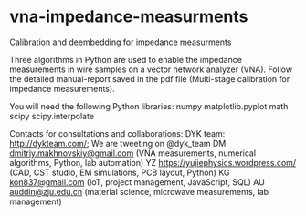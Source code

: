 # vna-impedance-measurments
Calibration and deembedding for impedance measurments

Three algorithms in Python are used to enable the impedance measurements in wire samples on a vector network analyzer (VNA).
Follow the detailed manual-report saved in the pdf file (Multi-stage calibration for impedance measurements).

You will need the following Python libraries:
  numpy
  matplotlib.pyplot
  math
  scipy
  scipy.interpolate

Contacts for consultations and collaborations:
  DYK team: http://dykteam.com/; We are tweeting on @dyk_team
  DM dmitriy.makhnovskiy@gmail.com (VNA measurements, numerical algorithms, Python, lab automation)
  YZ https://yujiephysics.wordpress.com/ (CAD, CST studio, EM simulations, PCB layout, Python)
  KG kon837@gmail.com (IoT, project management, JavaScript, SQL)
  AU auddin@zju.edu.cn (material science, microwave measurements, lab management) 
